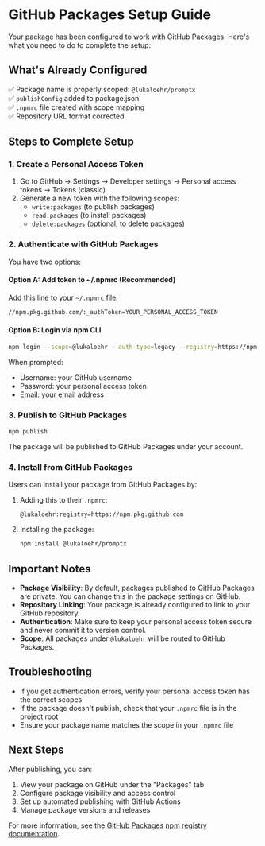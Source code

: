 # GitHub Packages Setup Guide

Your package has been configured to work with GitHub Packages. Here's what you need to do to complete the setup:

## What's Already Configured

✅ Package name is properly scoped: `@lukaloehr/promptx`  
✅ `publishConfig` added to package.json  
✅ `.npmrc` file created with scope mapping  
✅ Repository URL format corrected  

## Steps to Complete Setup

### 1. Create a Personal Access Token

1. Go to GitHub → Settings → Developer settings → Personal access tokens → Tokens (classic)
2. Generate a new token with the following scopes:
   - `write:packages` (to publish packages)
   - `read:packages` (to install packages)
   - `delete:packages` (optional, to delete packages)

### 2. Authenticate with GitHub Packages

You have two options:

#### Option A: Add token to ~/.npmrc (Recommended)
Add this line to your `~/.npmrc` file:
```bash
//npm.pkg.github.com/:_authToken=YOUR_PERSONAL_ACCESS_TOKEN
```

#### Option B: Login via npm CLI
```bash
npm login --scope=@lukaloehr --auth-type=legacy --registry=https://npm.pkg.github.com
```
When prompted:
- Username: your GitHub username
- Password: your personal access token
- Email: your email address

### 3. Publish to GitHub Packages

```bash
npm publish
```

The package will be published to GitHub Packages under your account.

### 4. Install from GitHub Packages

Users can install your package from GitHub Packages by:

1. Adding this to their `.npmrc`:
   ```
   @lukaloehr:registry=https://npm.pkg.github.com
   ```

2. Installing the package:
   ```bash
   npm install @lukaloehr/promptx
   ```

## Important Notes

- **Package Visibility**: By default, packages published to GitHub Packages are private. You can change this in the package settings on GitHub.
- **Repository Linking**: Your package is already configured to link to your GitHub repository.
- **Authentication**: Make sure to keep your personal access token secure and never commit it to version control.
- **Scope**: All packages under `@lukaloehr` will be routed to GitHub Packages.

## Troubleshooting

- If you get authentication errors, verify your personal access token has the correct scopes
- If the package doesn't publish, check that your `.npmrc` file is in the project root
- Ensure your package name matches the scope in your `.npmrc` file

## Next Steps

After publishing, you can:
1. View your package on GitHub under the "Packages" tab
2. Configure package visibility and access control
3. Set up automated publishing with GitHub Actions
4. Manage package versions and releases

For more information, see the [GitHub Packages npm registry documentation](https://docs.github.com/en/packages/working-with-a-github-packages-registry/working-with-the-npm-registry).
